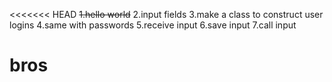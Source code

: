 <<<<<<< HEAD
~~1.hello world~~
2.input fields
3.make a class to construct user logins
4.same with passwords
5.receive input
6.save input
7.call input
# bros

